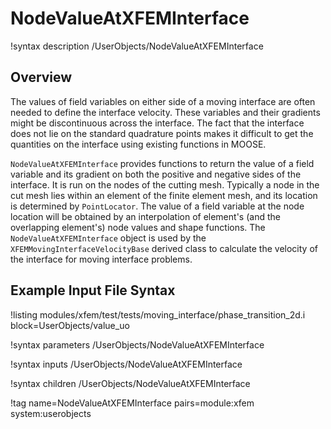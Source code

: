 # NodeValueAtXFEMInterface

!syntax description /UserObjects/NodeValueAtXFEMInterface

## Overview

The values of field variables on either side of a moving interface are often needed to define the interface velocity. These variables and their gradients might be discontinuous across the interface. The fact that the interface does not lie on the standard quadrature points makes it difficult to get the quantities on the interface using existing functions in MOOSE.

`NodeValueAtXFEMInterface` provides functions to return the value of a field variable and its gradient on both the positive and negative sides of the interface. It is run on the nodes of the cutting mesh. Typically a node in the cut mesh lies within an element of the finite element mesh, and its location is determined by `PointLocator`. The value of a field variable at the node location will be obtained by an interpolation of element's (and the overlapping element's) node values and shape functions. The `NodeValueAtXFEMInterface` object is used by the `XFEMMovingInterfaceVelocityBase` derived class to calculate the velocity of the interface for moving interface problems.

## Example Input File Syntax

!listing modules/xfem/test/tests/moving_interface/phase_transition_2d.i block=UserObjects/value_uo

!syntax parameters /UserObjects/NodeValueAtXFEMInterface

!syntax inputs /UserObjects/NodeValueAtXFEMInterface

!syntax children /UserObjects/NodeValueAtXFEMInterface

!tag name=NodeValueAtXFEMInterface pairs=module:xfem system:userobjects
